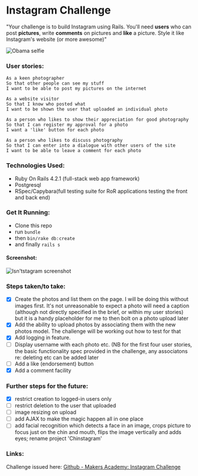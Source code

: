 # Instagram Challenge

"Your challenge is to build Instagram using Rails. You'll need **users** who can post **pictures**, write **comments** on pictures and **like** a picture. Style it like Instagram's website (or more awesome)"

![Obama selfie](http://s3.amazonaws.com/digitaltrends-uploads-prod/2015/02/Obama-Selfie-Stick.jpg)

### User stories:

```
As a keen photographer
So that other people can see my stuff
I want to be able to post my pictures on the internet

As a website visitor
So that I know who posted what
I want to be shown the user that uploaded an individual photo

As a person who likes to show their appreciation for good photography
So that I can register my approval for a photo
I want a 'like' button for each photo

As a person who likes to discuss photography
So that I can enter into a dialogue with other users of the site
I want to be able to leave a comment for each photo
```

### Technologies Used:

* Ruby On Rails 4.2.1 (full-stack web app framework)
* Postgresql 
* RSpec/Capybara(full testing suite for RoR applications testing the front and back end)

### Get It Running:

* Clone this repo
* run `bundle`
* then `bin/rake db:create`
* and finally `rails s`

#### Screenshot:

![Isn'tstagram screenshot](https://s3.amazonaws.com/f.cl.ly/items/253r1p0q0s1J0z0e2S0G/isnotscreenshot.png?v=67d9f9a8)

### Steps taken/to take:

* [x] Create the photos and list them on the page. I will be doing this without images first. It's not unreasonable to expect a photo will need a caption (although not directly specified in the brief, or within my user stories) but it is a handy placeholder for me to then bolt on a photo upload later
* [x] Add the ability to upload photos by associating them with the new photos model. The challenge will be working out how to test for that
* [x] Add logging in feature.
* [ ] Display username with each photo etc. (NB for the first four user stories, the basic functionality spec provided in the challenge, any associatons re: deleting etc can be added later
* [ ] Add a like (endorsement) button
* [x] Add a comment facility

### Further steps for the future:

* [x] restrict creation to logged-in users only
* [ ] restrict deletion to the user that uploaded
* [ ] image resizing on upload
* [ ] add AJAX to make the magic happen all in one place
* [ ] add facial recognition which detects a face in an image, crops picture to focus just on the chin and mouth, flips the image vertically and adds eyes; rename project 'Chinstagram'

### Links:

Challenge issued here: [Github - Makers Academy: Instagram Challenge](https://github.com/makersacademy/instagram-challenge)
